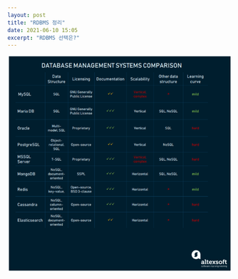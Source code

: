 ```yaml
---
layout: post
title: "RDBMS 정리"
date: 2021-06-10 15:05
excerpt: "RDBMS 선택은?"
---
```


<img src="/assets/img/RDBMS comparison.PNG"></img>
